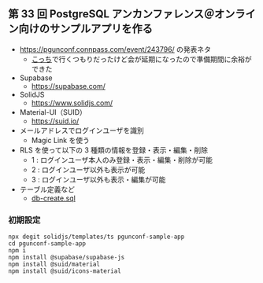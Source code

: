 ## 第 33 回 PostgreSQL アンカンファレンス＠オンライン向けのサンプルアプリを作る

- https://pgunconf.connpass.com/event/243796/ の発表ネタ
  - [こっち](https://github.com/hmatsu47/profile-app)で行くつもりだったけど会が延期になったので準備期間に余裕ができた
- Supabase
  - https://supabase.com/
- SolidJS
  - https://www.solidjs.com/
- Material-UI（SUID）
  - https://suid.io/
- メールアドレスでログインユーザを識別
  - Magic Link を使う
- RLS を使って以下の 3 種類の情報を登録・表示・編集・削除
  - 1 : ログインユーザ本人のみ登録・表示・編集・削除が可能
  - 2 : ログインユーザ以外も表示が可能
  - 3 : ログインユーザ以外も表示・編集が可能
- テーブル定義など
  - [db-create.sql](db-create.sql)

### 初期設定

```sh:初期設定
npx degit solidjs/templates/ts pgunconf-sample-app
cd pgunconf-sample-app
npm i
npm install @supabase/supabase-js
npm install @suid/material
npm install @suid/icons-material
```
